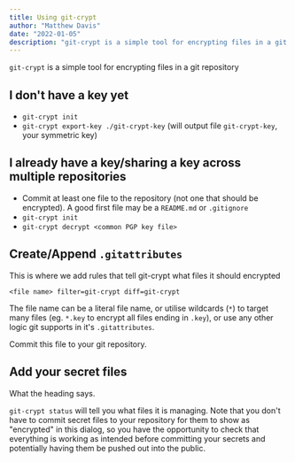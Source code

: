 ```yaml
---
title: Using git-crypt
author: "Matthew Davis"
date: "2022-01-05"
description: "git-crypt is a simple tool for encrypting files in a git repository"
---
```


`git-crypt` is a simple tool for encrypting files in a git repository

## I don't have a key yet

- `git-crypt init`
- `git-crypt export-key ./git-crypt-key` (will output file `git-crypt-key`, your symmetric key)

## I already have a key/sharing a key across multiple repositories

- Commit at least one file to the repository (not one that should be encrypted). A good first file may be a `README.md` or `.gitignore`
- `git-crypt init`
- `git-crypt decrypt <common PGP key file>`

## Create/Append `.gitattributes`

This is where we add rules that tell git-crypt what files it should encrypted

```
<file name> filter=git-crypt diff=git-crypt
```

The file name can be a literal file name, or utilise wildcards (`*`) to target many files (eg. `*.key` to encrypt all files ending in `.key`), or use any other logic git supports in it's `.gitattributes`.

Commit this file to your git repository.

## Add your secret files

What the heading says.

`git-crypt status` will tell you what files it is managing. Note that you don't have to commit secret files to your repository for them to show as "encrypted" in this dialog, so you have the opportunity to check that everything is working as intended before committing your secrets and potentially having them be pushed out into the public.

